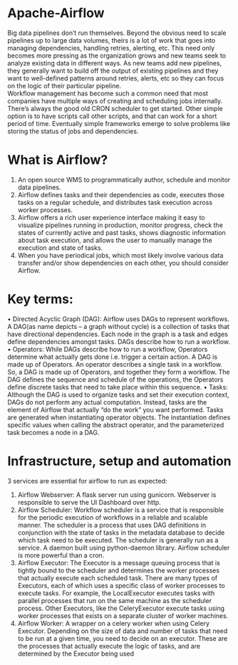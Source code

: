 # Apache-Airflow

Big data pipelines don’t run themselves. Beyond the obvious need to scale pipelines up to large data volumes, theirs is a lot of work that goes into managing dependencies, handling retries, alerting, etc. This need only becomes more pressing as the organization grows and new teams seek to analyze existing data in different ways. As new teams add new pipelines, they generally want to build off the output of existing pipelines and they want to well-defined patterns around retries, alerts, etc so they can focus on the logic of their particular pipeline.  
Workflow management has become such a common need that most companies have multiple ways of creating and scheduling jobs internally. There’s always the good old CRON scheduler to get started. Other simple option is to have scripts call other scripts, and that can work for a short period of time. Eventually simple frameworks emerge to solve problems like storing the status of jobs and dependencies.

# What is Airflow?
1.	An open source WMS to programmatically author, schedule and monitor data pipelines.
2.	Airflow defines tasks and their dependencies as code, executes those tasks on a regular schedule, and distributes task execution across worker processes. 
3.	Airflow offers a rich user experience interface making it easy to visualize pipelines running in production, monitor progress, check the states of currently active and past tasks, shows diagnostic information about task execution, and allows the user to manually manage the execution and state of tasks.
4.	When you have periodical jobs, which most likely involve various data transfer and/or show dependencies on each other, you should consider Airflow.

# Key terms: 
•	Directed Acyclic Graph (DAG):     Airflow uses DAGs to represent workflows. A DAG(as name depicts – a graph without cycle) is a collection of tasks that have directional dependencies. Each node in the graph is a task and edges define dependencies amongst tasks. DAGs describe how to run a workflow.
•	Operators:     While DAGs describe how to run a workflow, Operators determine what actually gets done i.e. trigger a certain action. A DAG is made up of Operators. An operator describes a single task in a workflow. 
So, a DAG is made up of Operators, and together they form a workflow. The DAG defines the sequence and schedule of the operations,  the Operators define discrete tasks that need to take place within this sequence.
•	Tasks: Although the DAG is used to organize tasks and set their execution context, DAGs do not perform any actual computation. Instead, tasks are the element of Airflow that actually “do the work” you want performed. Tasks are generated when instantiating operator objects. The instantiation defines specific values when calling the abstract operator, and the parameterized task becomes a node in a DAG.

# Infrastructure, setup and automation 
3 services are essential for airflow to run as expected:
1.	Airflow Webserver:   A flask server run using gunicorn. Webserver is responsible to serve the UI Dashboard  over http.
2.	Airflow Scheduler: Workflow scheduler is a service that is responsible for the periodic execution of workflows in a reliable and scalable manner. The scheduler is a process that uses DAG definitions in  conjunction with the state of tasks in the metadata database to decide which task need to be executed. The scheduler is generally run as a service.  A daemon built using python-daemon library. Airflow scheduler is more powerful than a cron. 
3.	Airflow Executor: The Executor is a message queuing process that is tightly bound to the scheduler and determines the worker processes that actually execute each scheduled task. There are many types of Executors, each of which uses a specific class of worker processes to execute tasks. For example, the LocalExecutor executes tasks with parallel processes that run on the same machine as the scheduler process. Other Executors, like the CeleryExecutor execute tasks using worker processes that exists on a separate cluster of worker machines. 
4.	Airflow Worker: A wrapper on a celery worker when using Celery Executor. Depending on the size of data and number of tasks that need to be run at a given time, you need to decide on an executor. These are the processes that actually execute the logic of tasks, and are determined by the Executor being used 
